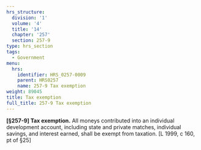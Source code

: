 ```yaml
---
hrs_structure:
  division: '1'
  volume: '4'
  title: '14'
  chapter: '257'
  section: 257-9
type: hrs_section
tags:
  - Government
menu:
  hrs:
    identifier: HRS_0257-0009
    parent: HRS0257
    name: 257-9 Tax exemption
weight: 89045
title: Tax exemption
full_title: 257-9 Tax exemption
---
```

**[§257-9] Tax exemption.** All moneys contributed into an individual development account, including state and private matches, individual savings, and interest earned, shall be exempt from taxation. [L 1999, c 160, pt of §25]